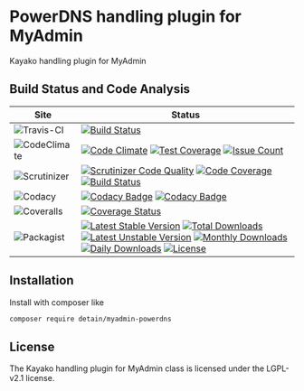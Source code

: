 # PowerDNS handling plugin for MyAdmin

Kayako handling plugin for MyAdmin

## Build Status and Code Analysis

Site          | Status
--------------|---------------------------
![Travis-CI](http://i.is.cc/storage/GYd75qN.png "Travis-CI")     | [![Build Status](https://travis-ci.org/detain/myadmin-powerdns.svg?branch=master)](https://travis-ci.org/detain/myadmin-powerdns)
![CodeClimate](http://i.is.cc/storage/GYlageh.png "CodeClimate")  | [![Code Climate](https://codeclimate.com/github/detain/myadmin-powerdns/badges/gpa.svg)](https://codeclimate.com/github/detain/myadmin-powerdns) [![Test Coverage](https://codeclimate.com/github/detain/myadmin-powerdns/badges/coverage.svg)](https://codeclimate.com/github/detain/myadmin-powerdns/coverage) [![Issue Count](https://codeclimate.com/github/detain/myadmin-powerdns/badges/issue_count.svg)](https://codeclimate.com/github/detain/myadmin-powerdns)
![Scrutinizer](http://i.is.cc/storage/GYeUnux.png "Scrutinizer")   | [![Scrutinizer Code Quality](https://scrutinizer-ci.com/g/myadmin-plugins/powerdns/badges/quality-score.png?b=master)](https://scrutinizer-ci.com/g/myadmin-plugins/powerdns/?branch=master) [![Code Coverage](https://scrutinizer-ci.com/g/myadmin-plugins/powerdns/badges/coverage.png?b=master)](https://scrutinizer-ci.com/g/myadmin-plugins/powerdns/?branch=master) [![Build Status](https://scrutinizer-ci.com/g/myadmin-plugins/powerdns/badges/build.png?b=master)](https://scrutinizer-ci.com/g/myadmin-plugins/powerdns/build-status/master)
![Codacy](http://i.is.cc/storage/GYi66Cx.png "Codacy")        | [![Codacy Badge](https://api.codacy.com/project/badge/Grade/226251fc068f4fd5b4b4ef9a40011d06)](https://www.codacy.com/app/detain/myadmin-powerdns) [![Codacy Badge](https://api.codacy.com/project/badge/Coverage/25fa74eb74c947bf969602fcfe87e349)](https://www.codacy.com/app/detain/myadmin-powerdns?utm_source=github.com&utm_medium=referral&utm_content=detain/myadmin-powerdns&utm_campaign=Badge_Coverage)
![Coveralls](http://i.is.cc/storage/GYjNSim.png "Coveralls")    | [![Coverage Status](https://coveralls.io/repos/github/detain/db_abstraction/badge.svg?branch=master)](https://coveralls.io/github/detain/myadmin-powerdns?branch=master)
![Packagist](http://i.is.cc/storage/GYacBEX.png "Packagist")     | [![Latest Stable Version](https://poser.pugx.org/detain/myadmin-powerdns/version)](https://packagist.org/packages/detain/myadmin-powerdns) [![Total Downloads](https://poser.pugx.org/detain/myadmin-powerdns/downloads)](https://packagist.org/packages/detain/myadmin-powerdns) [![Latest Unstable Version](https://poser.pugx.org/detain/myadmin-powerdns/v/unstable)](//packagist.org/packages/detain/myadmin-powerdns) [![Monthly Downloads](https://poser.pugx.org/detain/myadmin-powerdns/d/monthly)](https://packagist.org/packages/detain/myadmin-powerdns) [![Daily Downloads](https://poser.pugx.org/detain/myadmin-powerdns/d/daily)](https://packagist.org/packages/detain/myadmin-powerdns) [![License](https://poser.pugx.org/detain/myadmin-powerdns/license)](https://packagist.org/packages/detain/myadmin-powerdns)


## Installation

Install with composer like

```sh
composer require detain/myadmin-powerdns
```

## License

The Kayako handling plugin for MyAdmin class is licensed under the LGPL-v2.1 license.

